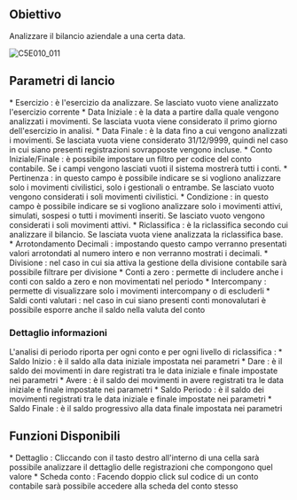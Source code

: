 ## Obiettivo
Analizzare il bilancio aziendale a una certa data.

![C5E010_011](http://doc.smeup.com/immagini/MBDOC_SCH-C5E010BPER/C5E010_011.png)
## Parametri di lancio
 \* Esercizio :  è l'esercizio da analizzare. Se lasciato vuoto viene analizzato l'esercizio corrente
 \* Data Iniziale :  è la data a partire dalla quale vengono analizzati i movimenti. Se lasciata vuota viene considerato il primo giorno dell'esercizio in analisi.
 \* Data Finale :   è la data fino a cui vengono analizzati i movimenti. Se lasciata vuota viene considerato 31/12/9999, quindi nel caso in cui siano presenti registrazioni sovrapposte vengono incluse.
 \* Conto Iniziale/Finale :  è possibile impostare un filtro per codice del conto contabile. Se i campi vengono lasciati vuoti il sistema mostrerà tutti i conti.
 \* Pertinenza :  in questo campo è possibile indicare se si vogliono analizzare solo i movimenti civilistici, solo i gestionali o entrambe. Se lasciato vuoto vengono considerati i soli movimenti civilistici.
 \* Condizione :  in questo campo è possibile indicare se si vogliono analizzare solo i movimenti attivi, simulati, sospesi o tutti i movimenti inseriti. Se lasciato vuoto vengono considerati i soli movimenti attivi.
 \* Riclassifica :  è la riclassifica secondo cui analizzare il bilancio. Se lasciata vuota viene analizzata la riclassifica base.
 \* Arrotondamento Decimali :  impostando questo campo verranno presentati valori arrotondati al numero intero e non verranno mostrati i decimali.
 \* Divisione :  nel caso in cui sia attiva la gestione della divisione contabile sarà possibile filtrare per divisione
 \* Conti a zero :  permette di includere anche i conti con saldo a zero e non movimentati nel periodo
 \* Intercompany :  permette di visualizzare solo i movimenti intercompany o di escluderli
 \* Saldi conti valutari :  nel caso in cui siano presenti conti monovalutari è possibile esporre anche il saldo nella valuta del conto


### Dettaglio informazioni
L'analisi di periodo riporta per ogni conto e per ogni livello di riclassifica : 
 \* Saldo Inizio :  è il saldo alla data iniziale impostata nei parametri
 \* Dare :  è il saldo dei movimenti in dare registrati tra le data iniziale e finale impostate nei parametri
 \* Avere :  è il saldo dei movimenti in avere registrati tra le data iniziale e finale impostate nei parametri
 \* Saldo Periodo :  è il saldo dei movimenti registrati tra le data iniziale e finale impostate nei parametri
 \* Saldo Finale :  è il saldo progressivo alla data finale impostata nei parametri

## Funzioni Disponibili
 \* Dettaglio :  Cliccando con il tasto destro all'interno di una cella sarà possibile analizzare il dettaglio delle registrazioni che compongono quel valore
 \* Scheda conto :  Facendo doppio click sul codice di un conto contabile sarà possibile accedere alla scheda del conto stesso

